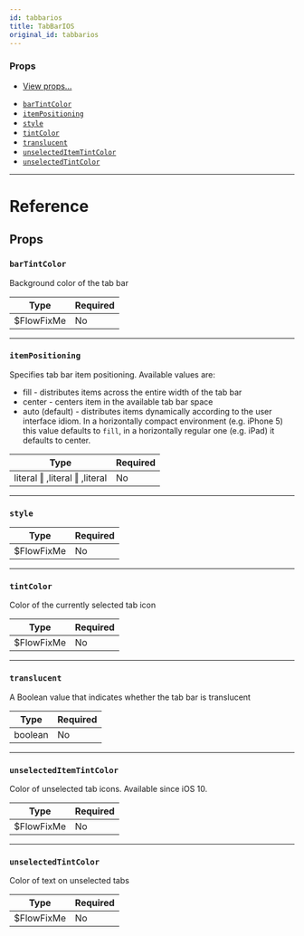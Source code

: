 ```yaml
---
id: tabbarios
title: TabBarIOS
original_id: tabbarios
---
```


### Props

- [View props...](view.md#props)

* [`barTintColor`](tabbarios.md#bartintcolor)
* [`itemPositioning`](tabbarios.md#itempositioning)
* [`style`](tabbarios.md#style)
* [`tintColor`](tabbarios.md#tintcolor)
* [`translucent`](tabbarios.md#translucent)
* [`unselectedItemTintColor`](tabbarios.md#unselecteditemtintcolor)
* [`unselectedTintColor`](tabbarios.md#unselectedtintcolor)

---

# Reference

## Props

### `barTintColor`

Background color of the tab bar

| Type        | Required |
| ----------- | -------- |
| \$FlowFixMe | No       |

---

### `itemPositioning`

Specifies tab bar item positioning. Available values are:

- fill - distributes items across the entire width of the tab bar
- center - centers item in the available tab bar space
- auto (default) - distributes items dynamically according to the user interface idiom. In a horizontally compact environment (e.g. iPhone 5) this value defaults to `fill`, in a horizontally regular one (e.g. iPad) it defaults to center.

| Type                          | Required |
| ----------------------------- | -------- |
| literal ‖ ,literal ‖ ,literal | No       |

---

### `style`

| Type        | Required |
| ----------- | -------- |
| \$FlowFixMe | No       |

---

### `tintColor`

Color of the currently selected tab icon

| Type        | Required |
| ----------- | -------- |
| \$FlowFixMe | No       |

---

### `translucent`

A Boolean value that indicates whether the tab bar is translucent

| Type    | Required |
| ------- | -------- |
| boolean | No       |

---

### `unselectedItemTintColor`

Color of unselected tab icons. Available since iOS 10.

| Type        | Required |
| ----------- | -------- |
| \$FlowFixMe | No       |

---

### `unselectedTintColor`

Color of text on unselected tabs

| Type        | Required |
| ----------- | -------- |
| \$FlowFixMe | No       |
